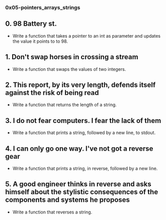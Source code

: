 ### 0x05-pointers_arrays_strings ###

## 0. 98 Battery st. ##
 * Write a function that takes a pointer to an int as parameter and updates the value it points to to 98.

## 1. Don't swap horses in crossing a stream ##
 * Write a function that swaps the values of two integers.

## 2. This report, by its very length, defends itself against the risk of being read ##
 * Write a function that returns the length of a string.

## 3. I do not fear computers. I fear the lack of them ##
 * Write a function that prints a string, followed by a new line, to stdout.

## 4. I can only go one way. I've not got a reverse gear ##
 * Write a function that prints a string, in reverse, followed by a new line.

## 5. A good engineer thinks in reverse and asks himself about the stylistic consequences of the components and systems he proposes ##
 * Write a function that reverses a string.